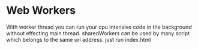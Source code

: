 # Web Workers

With worker thread you can run your cpu intensive code in the background without effecting main thread. sharedWorkers can be used by many script which belongs to the same url address.  just run index.html

